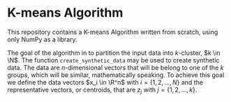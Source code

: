 # K-means Algorithm

This repository contains a K-means Algorithm written from scratch, using only NumPy as a library. 

The goal of the algorithm in to partition the input data into $k$-cluster, $k \in \N$. The function `create_synthetic_data` may be used to create synthetic data. The data are $n$-dimensional vectors that will be belong to one of the $k$ groups, which will be similar, mathematically speaking. To achieve this goal we define the data vectors $x_i \in \R^n$ with $i = \{1, 2, ..., N\}$ and the representative vectors, or centroids, that are $z_j$ with $j = \{1, 2, ..., k\}$. 
